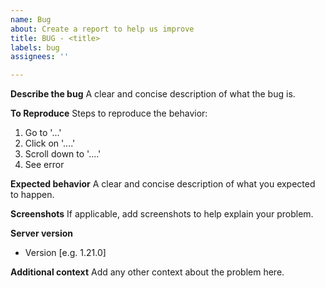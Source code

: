 ```yaml
---
name: Bug
about: Create a report to help us improve
title: BUG - <title>
labels: bug
assignees: ''

---
```


**Describe the bug**
A clear and concise description of what the bug is.

**To Reproduce**
Steps to reproduce the behavior:
1. Go to '...'
2. Click on '....'
3. Scroll down to '....'
4. See error

**Expected behavior**
A clear and concise description of what you expected to happen.

**Screenshots**
If applicable, add screenshots to help explain your problem.

**Server version**
 - Version [e.g. 1.21.0]

**Additional context**
Add any other context about the problem here.
